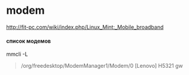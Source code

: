 modem
========================

http://fit-pc.com/wiki/index.php/Linux_Mint:_Mobile_broadband


#### список модемов

mmcli -L
> /org/freedesktop/ModemManager1/Modem/0		[Lenovo] H5321 gw

